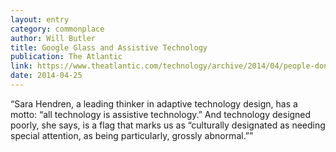 ```yaml
---
layout: entry
category: commonplace
author: Will Butler
title: Google Glass and Assistive Technology
publication: The Atlantic
link: https://www.theatlantic.com/technology/archive/2014/04/people-dont-like-google-glass-because-it-makes-them-seem-weak/360919/
date: 2014-04-25
---
```


“Sara Hendren, a leading thinker in adaptive technology design, has a motto: “all technology is assistive technology.” And technology designed poorly, she says, is a flag that marks us as “culturally designated as needing special attention, as being particularly, grossly abnormal.””
